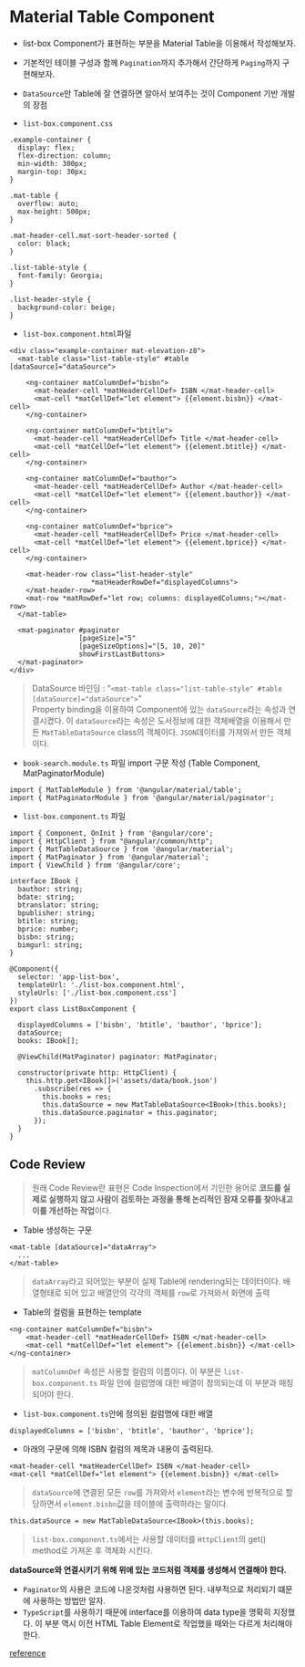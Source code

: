 # Material Table Component
- list-box Component가 표현하는 부분을 Material Table을 이용해서 작성해보자.
-  기본적인 테이블 구성과 함께 `Pagination`까지 추가해서 간단하게 `Paging`까지 구현해보자.
- `DataSource`만 Table에 잘 연결하면 알아서 보여주는 것이 Component 기반 개발의 장점

- `list-box.component.css`
```
.example-container {
  display: flex;
  flex-direction: column;
  min-width: 300px;
  margin-top: 30px;
}

.mat-table {
  overflow: auto;
  max-height: 500px;
}

.mat-header-cell.mat-sort-header-sorted {
  color: black;
}

.list-table-style {
  font-family: Georgia;
}

.list-header-style {
  background-color: beige;
}
```
- `list-box.component.html`파일
```
<div class="example-container mat-elevation-z8">
  <mat-table class="list-table-style" #table [dataSource]="dataSource">

    <ng-container matColumnDef="bisbn">
      <mat-header-cell *matHeaderCellDef> ISBN </mat-header-cell>
      <mat-cell *matCellDef="let element"> {{element.bisbn}} </mat-cell>
    </ng-container>

    <ng-container matColumnDef="btitle">
      <mat-header-cell *matHeaderCellDef> Title </mat-header-cell>
      <mat-cell *matCellDef="let element"> {{element.btitle}} </mat-cell>
    </ng-container>

    <ng-container matColumnDef="bauthor">
      <mat-header-cell *matHeaderCellDef> Author </mat-header-cell>
      <mat-cell *matCellDef="let element"> {{element.bauthor}} </mat-cell>
    </ng-container>

    <ng-container matColumnDef="bprice">
      <mat-header-cell *matHeaderCellDef> Price </mat-header-cell>
      <mat-cell *matCellDef="let element"> {{element.bprice}} </mat-cell>
    </ng-container>

    <mat-header-row class="list-header-style" 
                    *matHeaderRowDef="displayedColumns">                  
    </mat-header-row>
    <mat-row *matRowDef="let row; columns: displayedColumns;"></mat-row>
  </mat-table>

  <mat-paginator #paginator
                 [pageSize]="5"
                 [pageSizeOptions]="[5, 10, 20]"
                 showFirstLastButtons>
  </mat-paginator>
</div>
```
> DataSource 바인딩 : "`<mat-table class="list-table-style" #table [dataSource]="dataSource">`"<br>
> Property binding을 이용하여 Component에 있는 `dataSource`라는 속성과 연결시켰다. 이 `dataSource`라는 속성은 도서정보에 대한 객체배열을 이용해서 만든 `MatTableDataSource` class의 객체이다. `JSON`데이터를 가져와서 만든 객체이다.

- `book-search.module.ts` 파일 import 구문 작성 (Table Component, MatPaginatorModule)
```
import { MatTableModule } from '@angular/material/table';
import { MatPaginatorModule } from '@angular/material/paginator';
```
- `list-box.component.ts` 파일
```
import { Component, OnInit } from '@angular/core';
import { HttpClient } from "@angular/common/http";
import { MatTableDataSource } from '@angular/material';
import { MatPaginator } from '@angular/material';
import { ViewChild } from '@angular/core';

interface IBook {
  bauthor: string;
  bdate: string;
  btranslator: string;
  bpublisher: string;
  btitle: string;
  bprice: number;
  bisbn: string;
  bimgurl: string;
}

@Component({
  selector: 'app-list-box',
  templateUrl: './list-box.component.html',
  styleUrls: ['./list-box.component.css']
})
export class ListBoxComponent {

  displayedColumns = ['bisbn', 'btitle', 'bauthor', 'bprice'];
  dataSource;
  books: IBook[];

  @ViewChild(MatPaginator) paginator: MatPaginator;

  constructor(private http: HttpClient) {
    this.http.get<IBook[]>('assets/data/book.json')
      .subscribe(res => {
        this.books = res;
        this.dataSource = new MatTableDataSource<IBook>(this.books);
        this.dataSource.paginator = this.paginator;
      });
  }
}
```

## Code Review
> 원래 Code Review란 표현은 Code Inspection에서 기인한 용어로 **코드를 실제로 실행하지 않고 사람이 검토하는 과정을 통해 논리적인 잠재 오류를 찾아내고 이를 개선하는 작업**이다.

- Table 생성하는 구문
```
<mat-table [dataSource]="dataArray">
  ...
</mat-table>
```
> `dataArray`라고 되어있는 부분이 실제 Table에 rendering되는 데이터이다. 배열형태로 되어 있고 배열안의 각각의 객체를 `row`로 가져와서 화면에 출력

- Table의 컬럼을 표현하는 template
```
<ng-container matColumnDef="bisbn">
    <mat-header-cell *matHeaderCellDef> ISBN </mat-header-cell>
    <mat-cell *matCellDef="let element"> {{element.bisbn}} </mat-cell>
</ng-container>
```
> `matColumnDef` 속성은 사용할 컬럼의 이름이다. 이 부분은 `list-box.component.ts` 파일 안에 컬럼명에 대한 배열이 정의되는데 이 부분과 매칭되어야 한다.

- `list-box.component.ts`안에 정의된 컬럼명에 대한 배열
```
displayedColumns = ['bisbn', 'btitle', 'bauthor', 'bprice'];
```
- 아래의 구문에 의해 ISBN 컬럼의 제목과 내용이 출력된다.
```
<mat-header-cell *matHeaderCellDef> ISBN </mat-header-cell>
<mat-cell *matCellDef="let element"> {{element.bisbn}} </mat-cell>
```
> `dataSource`에 연결된 모든 `row`를 가져와서 `element`라는 변수에 반복적으로 할당하면서 `element.bisbn`값을 테이블에 출력하라는 말이다.
```
this.dataSource = new MatTableDataSource<IBook>(this.books);
```
> `list-box.component.ts`에서는 사용할 데이터를 `HttpClient`의 get() method로 가져온 후 객체화 시킨다.

**dataSource와 연결시키기 위해 위에 있는 코드처럼 객체를 생성해서 연결해야 한다.**
- `Paginator`의 사용은 코드에 나온것처럼 사용하면 된다. 내부적으로 처리되기 떄문에 사용하는 방법만 알자.
- `TypeScript`를 사용하기 때문에 interface를 이용하여 data type을 명확히 지정했다. 이 부분 역시 이전 HTML Table Element로 작업했을 때와는 다르게 처리해야 한다.

[reference](https://moon9342.github.io/angular-lecture-material-table)